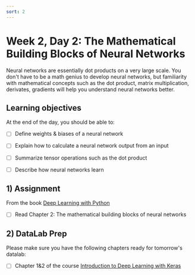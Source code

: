 ```yaml
---
sort: 2
---
```


# Week 2, Day 2: The Mathematical Building Blocks of Neural Networks

Neural networks are essentially dot products on a very large scale. You don't have to be a math genius to develop neural networks, but familiarity with mathematical concepts such as the dot product, matrix multiplication, derivates, gradients will help you understand neural networks better.

## Learning objectives

At the end of the day, you should be able to:

- [ ] Define weights & biases of a neural network
- [ ] Explain how to calculate a neural network output from an input
- [ ] Summarize tensor operations such as the dot product
- [ ] Describe how neural networks learn


## 1) Assignment

From the book [Deep Learning with Python](https://www.manning.com/books/deep-learning-with-python-second-edition)
- [ ] Read Chapter 2: The mathematical building blocks of neural networks

## 2) DataLab Prep

Please make sure you have the following chapters ready for tomorrow's datalab:

- [ ] Chapter 1&2 of the course [Introduction to Deep Learning with Keras](https://app.datacamp.com/learn/courses/introduction-to-deep-learning-with-keras)
